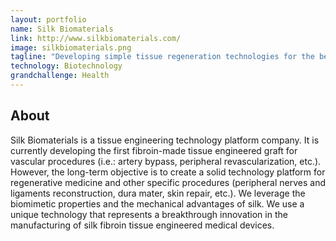 ```yaml
---
layout: portfolio
name: Silk Biomaterials
link: http://www.silkbiomaterials.com/
image: silkbiomaterials.png
tagline: "Developing simple tissue regeneration technologies for the benefits of humanity."
technology: Biotechnology
grandchallenge: Health
---
```

## About

Silk Biomaterials is a tissue engineering technology platform company. It is currently developing the first fibroin-made tissue engineered graft for vascular procedures (i.e.: artery bypass, peripheral revascularization, etc.). However, the long-term objective is to create a solid technology platform for regenerative medicine and other specific procedures (peripheral nerves and ligaments reconstruction, dura mater, skin repair, etc.). We leverage the biomimetic properties and the mechanical advantages of silk. We use a unique technology that represents a breakthrough innovation in the manufacturing of silk fibroin tissue engineered medical devices.
